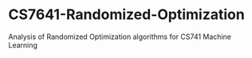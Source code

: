 # CS7641-Randomized-Optimization
Analysis of Randomized Optimization algorithms for CS741 Machine Learning

